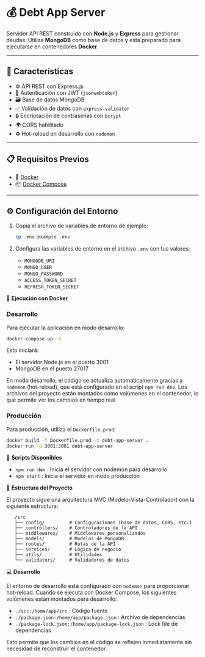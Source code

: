 # 💰 Debt App Server

Servidor API REST construido con **Node.js** y **Express** para gestionar deudas. Utiliza **MongoDB** como base de datos y está preparado para ejecutarse en contenedores **Docker**.

---

## 🚀 Características

- ⚙️ API REST con Express.js
- 🔐 Autenticación con JWT (`jsonwebtoken`)
- 🗃️ Base de datos MongoDB
- ✅ Validación de datos con `express-validator`
- 🔒 Encriptación de contraseñas con `bcrypt`
- 🌍 CORS habilitado
- ♻️ Hot-reload en desarrollo con `nodemon`

---

## 📋 Requisitos Previos

- 🐳 [Docker](https://www.docker.com/)
- 📦 [Docker Compose](https://docs.docker.com/compose/)

---

## ⚙️ Configuración del Entorno

1. Copia el archivo de variables de entorno de ejemplo:

   ```bash
   cp .env.example .env
   ```

2. Configura las variables de entorno en el archivo `.env` con tus valores:
   - `MONGODB_URI`
   - `MONGO_USER`
   - `MONGO_PASSWORD`
   - `ACCESS_TOKEN_SECRET`
   - `REFRESH_TOKEN_SECRET`

🐳 **Ejecución con Docker**

### Desarrollo

Para ejecutar la aplicación en modo desarrollo:

```bash
docker-compose up -d
```

Esto iniciará:

- El servidor Node.js en el puerto 3001
- MongoDB en el puerto 27017

En modo desarrollo, el código se actualiza automáticamente gracias a `nodemon` (hot-reload), que está configurado en el script `npm run dev`. Los archivos del proyecto están montados como volúmenes en el contenedor, lo que permite ver los cambios en tiempo real.

### Producción

Para producción, utiliza el `Dockerfile.prod`:

```bash
docker build -f Dockerfile.prod -t debt-app-server .
docker run -p 3001:3001 debt-app-server
```

📜 **Scripts Disponibles**

- `npm run dev` : Inicia el servidor con nodemon para desarrollo
- `npm start` : Inicia el servidor en modo producción

📁 **Estructura del Proyecto**

El proyecto sigue una arquitectura MVC (Modelo-Vista-Controlador) con la siguiente estructura:

```ESCAPE
   /src
   ├── config/         # Configuraciones (base de datos, CORS, etc.)
   ├── controllers/    # Controladores de la API
   ├── middlewares/    # Middlewares personalizados
   ├── models/         # Modelos de MongoDB
   ├── routes/         # Rutas de la API
   ├── services/       # Lógica de negocio
   ├── utils/          # Utilidades
   └── validators/     # Validadores de datos
```

💻 **Desarrollo**

El entorno de desarrollo está configurado con `nodemon` para proporcionar hot-reload. Cuando se ejecuta con Docker Compose, los siguientes volúmenes están montados para desarrollo:

- `./src:/home/app/src` : Código fuente
- `./package.json:/home/app/package.json` : Archivo de dependencias
- `./package-lock.json:/home/app/package-lock.json` : Lock file de dependencias

Esto permite que los cambios en el código se reflejen inmediatamente sin necesidad de reconstruir el contenedor.
